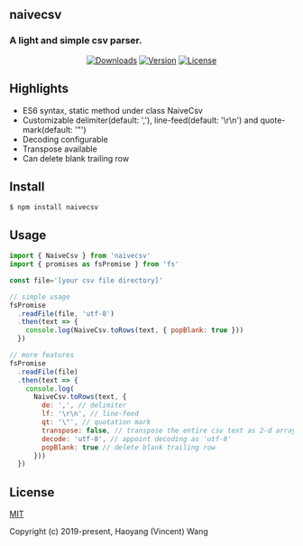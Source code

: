 ## naivecsv
### A light and simple csv parser.

<p align="center">
  <a href="https://npmcharts.com/compare/naivecsv?minimal=true"><img src="https://img.shields.io/npm/dm/naivecsv.svg" alt="Downloads"></a>
  <a href="https://www.npmjs.com/package/naivecsv"><img src="https://img.shields.io/npm/v/naivecsv.svg" alt="Version"></a>
  <a href="https://www.npmjs.com/package/naivecsv"><img src="https://img.shields.io/npm/l/naivecsv.svg" alt="License"></a>
</p>

## Highlights

- ES6 syntax, static method under class NaiveCsv
- Customizable delimiter(default: ','), line-feed(default: '\r\n') and quote-mark(default: '\"')
- Decoding configurable
- Transpose available
- Can delete blank trailing row

## Install

```console
$ npm install naivecsv
```

## Usage

```js
import { NaiveCsv } from 'naivecsv'
import { promises as fsPromise } from 'fs'

const file='[your csv file directory]'

// simple usage
fsPromise
  .readFile(file, 'utf-8')
  .then(text => {
    console.log(NaiveCsv.toRows(text, { popBlank: true }))
  })

// more features
fsPromise
  .readFile(file)
  .then(text => {
    console.log(
      NaiveCsv.toRows(text, {
        de: ',', // delimiter
        lf: '\r\n', // line-feed
        qt: '\"', // quotation mark
        transpose: false, // transpose the entire csv text as 2-d array
        decode: 'utf-8', // appoint decoding as 'utf-8'
        popBlank: true // delete blank trailing row
      }))
  })
```

## License

[MIT](http://opensource.org/licenses/MIT)

Copyright (c) 2019-present, Haoyang (Vincent) Wang
